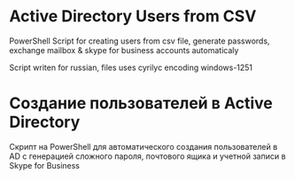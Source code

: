 # Active Directory Users from CSV
PowerShell Script for creating users from csv file, generate passwords, exchange mailbox &amp; skype for business accounts automaticaly 

Script writen for russian, files uses cyrilyc encoding windows-1251 

# Создание пользователей в Active Directory
Скрипт на PowerShell для автоматического создания пользователей в AD с генерацией сложного пароля, почтового ящика и учетной записи в Skype for Business
